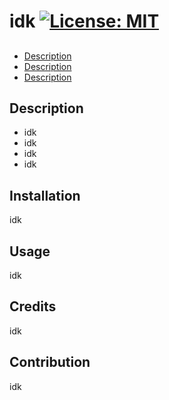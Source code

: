 # idk [![License: MIT](https://img.shields.io/badge/License-MIT-yellow.svg)](https://opensource.org/licenses/MIT)


## 
- [Description](#description)
- [Description](#description)
- [Description](#description)
## Description 
- idk
- idk
- idk
- idk
        
## Installation
idk
        
## Usage 
idk
        
## Credits 
idk
        
## Contribution 
idk